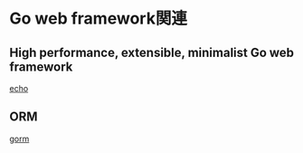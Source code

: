 # Go web framework関連


## High performance, extensible, minimalist Go web framework

[echo](https://echo.labstack.com/)


## ORM

[gorm](http://gorm.io/docs/)